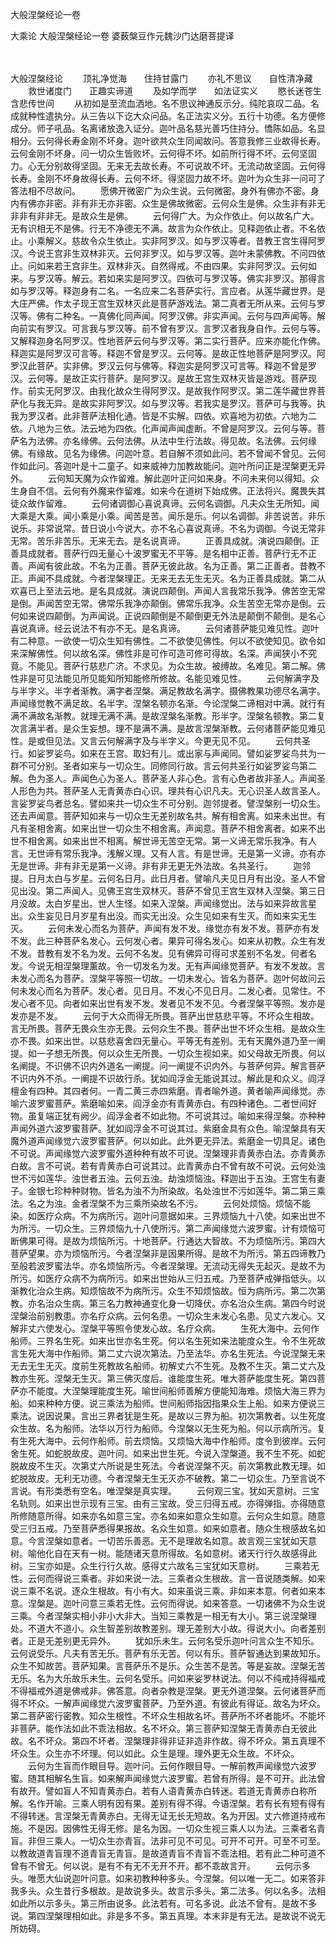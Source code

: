 大般涅槃经论一卷


大乘论
大般涅槃经论一卷
婆薮槃豆作元魏沙门达磨菩提译


　　

大般涅槃经论
　　顶礼净觉海　　住持甘露门
　　亦礼不思议　　自性清净藏
　　救世诸度门　　正趣实谛道
　　及如学而学　　如法证实义
　　愍长迷苍生　　含悲传世间
　　从初如是至流血洒地。名不思议神通反示分。纯陀哀叹二品。名成就种性遣执分。从三告以下讫大众问品。名正法实义分。五行十功德。名方便修成分。师子吼品。名离诸放逸入证分。迦叶品名慈光善巧住持分。憍陈如品。名显相分。云何得长寿金刚不坏身。迦叶欲共众生同闻故问。答意我修三业故得长寿。云何金刚不坏身。问一切众生皆败坏。云何得不坏。如前所行得不坏。云何坚固力。心无分别故得坚固。无来无去故长寿。不可说故不坏。无流动故坚固。云何得长寿。金刚不坏身故得长寿。云何不坏。得坚固力故不坏。迦叶为众生非一问可了答法相不尽故问。
　　愿佛开微密广为众生说。云何微密。身外有佛亦不密。身内有佛亦非密。非有非无亦非密。众生是佛故微密。云何众生是佛。众生非有非无非非有非非无。是故众生是佛。
　　云何得广大。为众作依止。何以故名广大。无有识相无不是佛。行无不净德无不满。故言为众作依止。见释迦依止者。不名依止。小乘解义。慈故令众生依止。实非阿罗汉。如与罗汉等者。昔教王宫生得阿罗汉。今说王宫非生双林非灭。云何非罗汉。如与罗汉等。迦叶未蒙佛教。不问四依止。问如来若王宫非生。双林非灭。自然得戒。不由四果。实非阿罗汉。云何如来。与罗汉等。解云。若如来实是阿罗汉。四依可与罗汉等。佛实非罗汉。那得言如与罗汉等。释迦身有二名。一名应来二名菩萨实行。言应者。从莲华藏世界。是大庄严佛。作太子现王宫生双林灭此是菩萨游戏法。第二真者无所从来。云何与罗汉等。佛有二种名。一真佛化同声闻。阿罗汉佛。非实声闻。云何与四声闻等。解向前实有罗汉。可言我与罗汉等。前不曾有罗汉。言罗汉者我身自作。云何与等。又解释迦身名阿罗汉。性地菩萨云何与罗汉等。第二实行菩萨。应来亦能化作佛。释迦实是阿罗汉可言等。释迦不曾是罗汉。云何等。是故正性地菩萨是阿罗汉。阿罗汉此菩萨。实非佛。罗汉云何与佛等。释迦实是阿罗汉可言等。释迦不曾是罗汉。云何等。是故正实行菩萨。是阿罗汉。是故王宫生双林灭皆是游戏。菩萨现作。前实无阿罗汉。由我化故众生得阿罗汉。是故我作阿罗汉。第二莲华藏世界菩萨化与我无异。是故实非阿罗汉。如与罗汉等。若我实是罗汉。菩萨可与我等。执我为罗汉者。此非菩萨法相化通。皆是不实解。四依。欢喜地为初依。六地为二依。八地为三依。法云地为四依。化声闻声闻虚断。不曾是阿罗汉。云何与等。菩萨名为法佛。亦名缘佛。云何法佛。从法中生行法故。得见故。名法佛。云何缘佛。有缘故。见名为缘佛。问迦叶意。若自解不须如此问。若不曾闻不曾见。云何作如此问。答迦叶是十二童子。如来威神力加教故能问。迦叶所问正是涅槃更无异外。
　　云何知天魔为众作留难。解此迦叶正问如来身。不问未来何以得知。众生身自不信。云何有外魔来作留难。如来今在道树下始成佛。正法将兴。魔畏失其徒众故作留难。
　　云何诸调御心喜说真谛。云何名调御。凡夫众生无所知。闻大乘是大乘。闻小乘是小乘。闻苦是苦。闻乐是乐。何以名调御。非苦说苦。非乐说乐。非常说常。昔日说小今说大。亦不名心喜说真谛。不名为调御。今说无常非无常。苦乐非苦乐。无来无去。是名说真谛。
　　正善具成就。演说四颠倒。正善具成就者。菩萨行四无量心十波罗蜜无不平等。是名相中正善。菩萨行无不正善。声闻有彼此故。不名为正善。菩萨无彼此故。名为正善。第二正善者。昔教不正。声闻不具成就。今者涅槃理正。无来无去无生无灭。名为正善具成就。第二从欢喜已上至法云地。是名具成就。演说四颠倒。声闻人言我常乐我净。佛苦空无常是倒。声闻苦空无常。佛常乐我净亦颠倒。佛常乐我净。众生苦空无常亦是倒。云何如来说四颠倒。为声闻说。正说四颠倒是不颠倒更无外法是颠倒不颠倒。是名心喜说真谛。经云说法不有亦不无。是名真谛。
　　云何诸菩萨能见难见性。迦叶有二种意。一欲使一切众生知有佛性。二不欲使见佛性。何以不欲使知见。欲令如来深解佛性。何以故名深。佛性非是可作可造可修可得故。名深。声闻狭小不究竟。不能见。菩萨行慈悲广济。不求见。为众生故。被缚故。名难见。第二解。佛性非是可见法能见所见能知所知能修所修故。名能见难见性。
　　云何解满字及与半字义。半字者渐教。满字者涅槃。满足教故名满字。摄佛教果功德尽名满字。声闻缘觉教不满足故。名半字。涅槃名顿亦名渐。今论涅槃二谛相对中满。就行有满不满故名渐教。就理无满不满。是故涅槃名渐教。形半字。涅槃名顿教。第二复次言满半者。是众生妄想。理不是满不满。是故言涅槃渐教。云何诸菩萨能见难见性。是或但见法。又言云何解满字及与半字义。今更无见不见。
　　云何共圣行。如娑罗娑鸟。如来在王宫。取妇有儿。或出家与声闻同。譬如娑罗娑鸟共为一群不可分别。圣者如来与一切众生。同修同行故。言云何共圣行如娑罗娑鸟第二解。色为圣人。声闻色心为圣人。菩萨圣人非心色。言有心色者故非圣人。声闻圣人形色为共。菩萨圣人无青黄赤白心识。理共有心识凡夫。无心识圣人故言圣人。言娑罗娑鸟者总名。譬如来共一切众生不可分别。迦邻提者。譬涅槃别一切众生。还去声闻意。菩萨知如来与一切众生无差别故名共。解有相舍离。如来未出世。有凡有圣相舍离。如来出世一切众生不相舍离。声闻意。菩萨不相舍离者。如来不出世不相舍离。如来出世不相离。解世谛无苦空无常。第一义谛无常乐我净。有人言。无世谛有常乐我净。浅解义理。又有人言。有是世谛。无是第一义谛。亦有亦无是世谛。非有非无是第一义谛。非有非无更无外法故。名共圣行。
　　迦邻提。日月太白与岁星。云何名日月。此日月者。譬喻凡夫见日月有出没。圣人不曾见出没。第二声闻人。见佛王宫生双林灭。菩萨不曾见王宫生双林入涅槃。第三日月没故。太白岁星出。世人生怪。如来入涅槃。声闻缘觉出。法与如来异故言星出。众生妄见日月岁星有出没。而实无出没。众生见如来有生灭。而如来实无生灭。
　　云何未发心而名为菩萨。声闻有发不发。缘觉亦有发不发。菩萨亦有发不发。此三种菩萨名发心。云何发心者。果异可得名发心。如来从初教。众生有发不发。昔教有发不名为发。云何不名发。见有佛异可得可求差别不名发。何者名发。今说无相涅槃理薰故。令一切发名为发。无有声闻缘觉菩萨。有发不发故。言未发心而名为菩萨。涅槃平等照一切故。一切未发心。皆名为菩萨。迦叶何故问云何未发心而名为菩萨。发心者。见日月。不发心不见日月。二发心者。见常住。不发心者不见。向者如来出世有发不发。发者见不发不见。今者涅槃平等照。发亦是发亦是不发。
　　云何于大众而得无所畏。菩萨出世慈悲平等。不坏众生相故。言无所畏。菩萨无畏众生亦无畏。云何众生不畏。菩萨出世不坏众生相。是故众生亦不畏。如来出世。以慈悲喜舍四无量心。平等无有差别。无有天魔外道乃至一阐提。如一子想无所畏。何以众生无所畏。一切众生视如来。如父母故无所畏。何以名阐提。不识佛不识内外道名一阐提。问一阐提不识内外。与菩萨何异。解言菩萨不识内外不杀。一阐提不识故行杀。犹如阎浮金无能说其过。解此是和众义。阎浮檀金有四种。其四者何。一青二黄三赤四紫磨。青者喻外道。黄者喻声闻缘觉。赤喻六波罗蜜菩萨。紫磨喻如来。阎浮金亦有青黄赤白。有四种诸色。二者世间好物。虽复端正犹有阙少。阎浮金者不如此物。不可说其过。喻如来得涅槃。亦种种声闻外道六波罗蜜菩萨。犹如阎浮金不可说其过。紫磨金具有众色。喻涅槃具有天魔外道声闻缘觉六波罗蜜菩萨。何以如此。此外更无异法。紫磨金一切具足。诸色不可说。声闻缘觉六波罗蜜外道种种有故不可说。涅槃理非青黄赤白法。亦青黄赤白故。言不可说。若有青黄赤白可说其过。此青黄赤白不曾有故不可说。云何处浊世不污如莲华。浊世者五浊。云何五浊。劫浊烦恼浊。释迦出于五浊。王宫生有妻子。金银七珍种种财物。皆名为浊不为所染故。名处浊世不污如莲华。第二第三乘法。名之为浊。金者涅槃不为三乘所染故名不污。
　　云何处烦恼。烦恼不能染。如医疗众病。不为病所污。迦叶问意据如来。三界烦恼九十八使。如来出世不为所污。一切众生。三界烦恼九十八使所污。第二声闻缘觉六波罗蜜。计有烦恼可断佛果可得。是故为烦恼所污。十地菩萨。行通达大智故。不为烦恼所污。第四大菩萨望果。亦为烦恼所污。今者涅槃非是因果所得。是故不为所污。第五四谛教乃至般若波罗蜜法华。亦名烦恼所污。今者涅槃理。无流动无得失无起灭。是故不为所污。如医疗众病不为病所污。如来出世始从三归五戒。乃至菩萨戒弹指低头。以渐教化治众生病。知烦恼故不为病所污。众生不知烦恼故。恒为病所污。第二次第教。亦名治众生病。第三名力教神通变化身一切降伏。亦名治众生病。第四今时说涅槃治前别教患。亦名疗众病。云何名患。一切众生未发心名患。见丈六发心。又解非丈六使发心。涅槃平等照令使发心故。名疗众病。
　　生死大海中。云何作船师。三界名生死。如来出世亦名生死。何以名生死如来法能度众生。令不生死故言生死大海中作船师。第二丈六说次第法。乃至法华。亦名生死法。今说涅槃无来无去无生无灭。度前生死教故名船师。初解丈六不生死。及教不生灭。第二丈六及教亦生死。涅槃无生灭。第三佛灭度后。谁能度生死。唯大菩萨能度生死。第四菩萨亦不能度。大涅槃理能度生死。喻世间船师善解方便能知海难。烦恼大海三界为船。如来种种方便。说三乘法为船师。世间船师指因指果众生上船。如来方便说三乘法。说因说果。言出三界者犹是生死。是故以三界为船。初次第教者。以生死度众生故。名为船师。法华以万行为船师。今涅槃以无生死为船。何以示病所污。复有生死大海中。云何作船师。前去烦恼。又烦恼大海中作船师。度令到彼岸。云何舍生死。如蛇脱故皮。迦叶问。如来出世生死。今说入涅槃道。我不生不死。如蛇脱故皮不生灭。次第丈六所说是生死法。今者说涅槃不灭。前次第教此教无理。如蛇脱故皮。无利无功德。今者涅槃无生无灭亦不破教。第二一切众生。乃至言说不言说。有形类悉有空名。唯涅槃是真实理。
　　云何观三宝。犹如天意树。三宝名轨则。如来出世示现有三宝。由有三宝故。受三归得五戒。亦得弹指。亦得随意所修随意所得。如来亦名如意三宝。亦名如来如意众生如意。云何众生如意。随意受三归五戒。乃至菩萨悉得果报故。名众生如意。如来如意者。随众生根感故名如意。今言涅槃如意者。一切苦乐善恶。无不是理故名如意。故言观三宝犹如天意树。喻他化自在天有一树。能随诸天意所得故。名如意树。诸天行行久故感得此树。三宝亦如是。众生行行久故。感得丈六故名三宝犹如天意树。
　　三乘若无性。云何而得说三乘者。非如来说一法。三乘者众生根故。言一音说随类解。如来说三乘不名说。逐众生根故。有小有大。如来虽说三乘。非如来本意。何者如来本意。涅槃是。迦叶问意三乘若无性。云何而得说。如来答意。一切诸佛不为众生说三乘。今者涅槃实相小非小大非大。当知三乘教是一相无有大小。第三说涅槃理处。不道大不道小。众生智差别故教差别。理无差别大小故。得说大小。向者差别者。正是无差别更无异外。
　　犹如乐未生。云何名受乐迦叶问言众生不知乐。云何说受乐。凡夫有苦无乐。菩萨有乐无苦。何以有乐。菩萨智通达到果故知乐。众生不知故苦。菩萨知果。言菩萨乐不是乐。众生苦不是苦。等是妄故。涅槃无苦无乐。名为大乐故乐未生。云何名受乐。问如来娑罗林说法。何以不纯戒持得福戒不得福戒外道是佛戒非。佛答意。向者杂教是涅槃。更无外道涅槃。云何诸菩萨而得不坏众。一解声闻缘觉六波罗蜜菩萨。乃至外道。有彼此有得证。故名为坏众。第二菩萨密行密教。知众生根性。不坏众生相故名坏。菩萨所不坏者能坏。不能坏非菩萨。能作法如此不乖法相故。名不坏众。第三菩萨知涅槃无青黄赤白无彼此故。名不坏众。第四不坏者。涅槃理非得非证非造非作故。得不坏众。第五真理不坏众生。众生亦不坏理。何以如此。众生是理。理外更无众生故。不坏众。
　　云何为生盲而作眼目导。迦叶问。云何作眼目导。一解前教声闻缘觉六波罗蜜。随其相解名生盲。如来解声闻缘觉六波罗蜜。若曾有所得。是不可开。此法曾有故开。譬如盲人不知青黄赤白。若有人语青黄赤白转迷。若道无青黄赤白称所解。名作开喻。三乘人明有因有果。差别有得不得。今语涅槃。若有长有短有得有不得转迷。言涅槃无青黄赤白。无得无证无长无短故。名为开因。丈六修道持戒布施。不是因。因佛性无得无修。是名为因。一切众生视三乘人以为法。三乘者名青盲。非但三乘人。一切众生亦青盲。法非可见不可见。可开不可开。可至不可至。以教故道青盲理不道青盲无青盲。是故道青盲不青盲不乖法相。若有此二种可道不曾有不曾无。何以说。是有不有无不无开不开。都不乖故言开。
　　云何示多头。唯愿大仙说迦叶问意。如来初教种种多头。今涅槃。何以唯一无二。如来答非我多头。众生昔行多根故。是故说多头。故言示多头。第二法多。何以名多。法相如此所以示多头。第三所由说多。此法若有。可名多说。此法不曾有。是故不多说。第四涅槃理相如此。非是多不多。第五真理。本末非是有无法。是故说不说无所妨碍。

 
